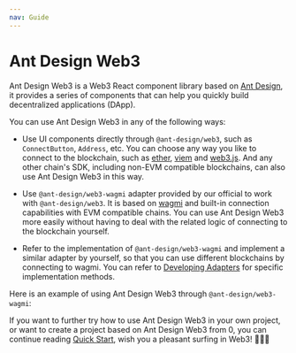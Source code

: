 ```yaml
---
nav: Guide
---
```


# Ant Design Web3

Ant Design Web3 is a Web3 React component library based on [Ant Design](https://ant.design/), it provides a series of components that can help you quickly build decentralized applications (DApp).

You can use Ant Design Web3 in any of the following ways:

- Use UI components directly through `@ant-design/web3`, such as `ConnectButton`, `Address`, etc. You can choose any way you like to connect to the blockchain, such as [ether](https://docs.ethers.org/v6/), [viem](https://viem.sh/) and [web3.js](https://web3js.org/). And any other chain's SDK, including non-EVM compatible blockchains, can also use Ant Design Web3 in this way.

- Use `@ant-design/web3-wagmi` adapter provided by our official to work with `@ant-design/web3`. It is based on [wagmi](https://wagmi.sh/) and built-in connection capabilities with EVM compatible chains. You can use Ant Design Web3 more easily without having to deal with the related logic of connecting to the blockchain yourself.

- Refer to the implementation of `@ant-design/web3-wagmi` and implement a similar adapter by yourself, so that you can use different blockchains by connecting to wagmi. You can refer to [Developing Adapters](adapter.md) for specific implementation methods.

Here is an example of using Ant Design Web3 through `@ant-design/web3-wagmi`:

<code src="./demos/guide.tsx"></code>

If you want to further try how to use Ant Design Web3 in your own project, or want to create a project based on Ant Design Web3 from 0, you can continue reading [Quick Start](quick-start.md), wish you a pleasant surfing in Web3! 🌊🌊🌊
